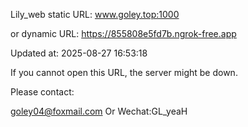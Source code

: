 Lily_web static URL: www.goley.top:1000

or dynamic URL: https://855808e5fd7b.ngrok-free.app

Updated at: 2025-08-27 16:53:18

If you cannot open this URL, the server might be down.

Please contact: 

goley04@foxmail.com Or Wechat:GL_yeaH